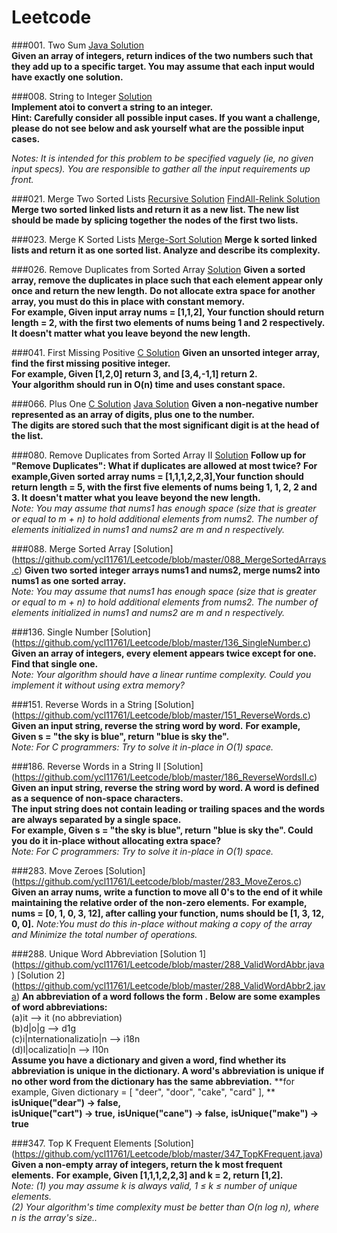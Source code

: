 # Leetcode
###001. Two Sum [Java Solution](https://github.com/ycl11761/Leetcode/blob/master/001_TwoSum.java)         
**Given an array of integers, return indices of the two numbers such that they add up to a specific target. You may assume that each input would have exactly one solution.**

###008. String to Integer [Solution](https://github.com/ycl11761/Leetcode/blob/master/008_MyAtoi.c)         
**Implement atoi to convert a string to an integer. </br>**
**Hint: Carefully consider all possible input cases. If you want a challenge, please do not see below and ask yourself what are the possible input cases.**</br>

*Notes: It is intended for this problem to be specified vaguely (ie, no given input specs). You are responsible to gather all the input requirements up front.*

###021. Merge Two Sorted Lists [Recursive Solution](https://github.com/ycl11761/Leetcode/blob/master/021_MergeSortedLists.c)   [FindAll-Relink Solution](https://github.com/ycl11761/Leetcode/blob/master/021_MergeSortedLists2.c)      
**Merge two sorted linked lists and return it as a new list. The new list should be made by splicing together the nodes of the first two lists.**                                      

###023. Merge K Sorted Lists [Merge-Sort Solution](https://github.com/ycl11761/Leetcode/blob/master/023_MergeKSortedLists.c)
**Merge k sorted linked lists and return it as one sorted list. Analyze and describe its complexity.**

###026. Remove Duplicates from Sorted Array [Solution](https://github.com/ycl11761/Leetcode/blob/master/026_RemoveDuplicates.c) 
**Given a sorted array, remove the duplicates in place such that each element appear only once and return the new length.**
**Do not allocate extra space for another array, you must do this in place with constant memory.**                         
**For example, Given input array nums = [1,1,2], Your function should return length = 2, with the first two elements of nums being 1 and 2 respectively. It doesn't matter what you leave beyond the new length.**        

###041. First Missing Positive [C Solution](https://github.com/ycl11761/Leetcode/blob/master/041_FirstMissingPositive.c) 
**Given an unsorted integer array, find the first missing positive integer.**</br>
**For example, Given [1,2,0] return 3, and [3,4,-1,1] return 2.**</br>
**Your algorithm should run in O(n) time and uses constant space.** 
   
###066. Plus One [C Solution](https://github.com/ycl11761/Leetcode/blob/master/066_PlusOne.c)        [Java Solution](https://github.com/ycl11761/Leetcode/blob/master/066_PlusOne.java)
**Given a non-negative number represented as an array of digits, plus one to the number.**                                       
**The digits are stored such that the most significant digit is at the head of the list.**                            

###080. Remove Duplicates from Sorted Array II [Solution](https://github.com/ycl11761/Leetcode/blob/master/080_RemoveDuplicatesII.c)
**Follow up for "Remove Duplicates": What if duplicates are allowed at most twice?**
**For example,Given sorted array nums = [1,1,1,2,2,3],Your function should return length = 5, with the first five elements of nums being 1, 1, 2, 2 and 3. It doesn't matter what you leave beyond the new length.**                              
*Note: You may assume that nums1 has enough space (size that is greater or equal to m + n) to hold additional elements from nums2. The number of elements initialized in nums1 and nums2 are m and n respectively.*  

###088. Merge Sorted Array [Solution] (https://github.com/ycl11761/Leetcode/blob/master/088_MergeSortedArrays.c)
**Given two sorted integer arrays nums1 and nums2, merge nums2 into nums1 as one sorted array.**                              
*Note: You may assume that nums1 has enough space (size that is greater or equal to m + n) to hold additional elements from nums2. The number of elements initialized in nums1 and nums2 are m and n respectively.*  

###136. Single Number [Solution] (https://github.com/ycl11761/Leetcode/blob/master/136_SingleNumber.c)
**Given an array of integers, every element appears twice except for one. Find that single one.**                   
*Note: Your algorithm should have a linear runtime complexity. Could you implement it without using extra memory?*            

###151. Reverse Words in a String [Solution] (https://github.com/ycl11761/Leetcode/blob/master/151_ReverseWords.c)
**Given an input string, reverse the string word by word.**                                                                   **For example, Given s = "the sky is blue", return "blue is sky the".**  
*Note: For C programmers: Try to solve it in-place in O(1) space.*      

###186. Reverse Words in a String II [Solution] (https://github.com/ycl11761/Leetcode/blob/master/186_ReverseWordsII.c)
**Given an input string, reverse the string word by word. A word is defined as a sequence of non-space characters.**</br>
**The input string does not contain leading or trailing spaces and the words are always separated by a single space.**</br>
**For example, Given s = "the sky is blue", return "blue is sky the". Could you do it in-place without allocating extra space?**</br>
*Note: For C programmers: Try to solve it in-place in O(1) space.*      

###283. Move Zeroes [Solution] (https://github.com/ycl11761/Leetcode/blob/master/283_MoveZeros.c)
**Given an array nums, write a function to move all 0's to the end of it while maintaining the relative order of the non-zero elements.**
**For example, nums = [0, 1, 0, 3, 12], after calling your function, nums should be [1, 3, 12, 0, 0].**
*Note:You must do this in-place without making a copy of the array and Minimize the total number of operations.* 

###288. Unique Word Abbreviation [Solution 1] (https://github.com/ycl11761/Leetcode/blob/master/288_ValidWordAbbr.java) [Solution 2] (https://github.com/ycl11761/Leetcode/blob/master/288_ValidWordAbbr2.java)
**An abbreviation of a word follows the form <first letter><number><last letter>. Below are some examples of word abbreviations:**<br>
(a)it                      --> it    (no abbreviation)<br>
(b)d|o|g                   --> d1g<br>
(c)i|nternationalizatio|n  --> i18n<br>
(d)l|ocalizatio|n          --> l10n<br>
**Assume you have a dictionary and given a word, find whether its abbreviation is unique in the dictionary. A word's abbreviation is unique if no other word from the dictionary has the same abbreviation.**
**for example, Given dictionary = [ "deer", "door", "cake", "card" ], **
**isUnique("dear") -> false,**  
**isUnique("cart") -> true,**
**isUnique("cane") -> false,**
**isUnique("make") -> true**

###347. Top K Frequent Elements [Solution] (https://github.com/ycl11761/Leetcode/blob/master/347_TopKFrequent.java)
**Given a non-empty array of integers, return the k most frequent elements.**
**For example, Given [1,1,1,2,2,3] and k = 2, return [1,2].**</br>
*Note: (1) you may assume k is always valid, 1 ≤ k ≤ number of unique elements.</br>
       (2) Your algorithm's time complexity must be better than O(n log n), where n is the array's size..* 

